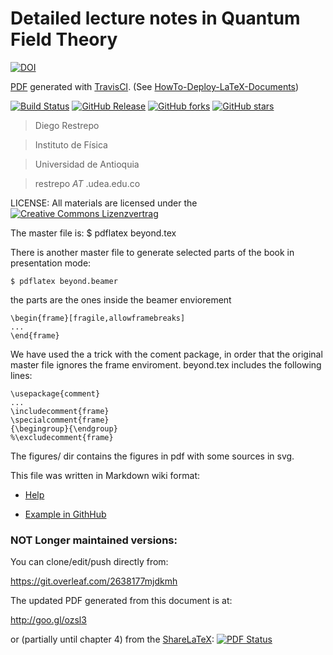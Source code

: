 Detailed lecture notes in Quantum Field Theory
=============================================

[![DOI](https://zenodo.org/badge/22717/restrepo/beyond-the-standard-model.svg)](https://zenodo.org/badge/latestdoi/22717/restrepo/beyond-the-standard-model)


[PDF](https://github.com/restrepo/beyond-the-standard-model/releases/latest) generated with [TravisCI](https://github.com/travis-ci). (See [HowTo-Deploy-LaTeX-Documents](https://github.com/SimonWaldherr/HowTo-Deploy-LaTeX-Documents))

[![Build Status](https://travis-ci.org/restrepo/beyond-the-standard-model.svg?branch=master)](https://travis-ci.org/restrepo/beyond-the-standard-model) 
[![GitHub Release](https://img.shields.io/badge/download-latest-brightgreen.svg)](https://github.com/restrepo/beyond-the-standard-model/releases/latest) 
[![GitHub forks](https://img.shields.io/github/forks/restrepo/beyond-the-standard-model.svg)](https://github.com/restrepo/beyond-the-standard-model/network) 
[![GitHub stars](https://img.shields.io/github/stars/restrepo/beyond-the-standard-model.svg)](https://github.com/restrepo/beyond-the-standard-model/stargazers)



> Diego Restrepo

> Instituto de Física

> Universidad de Antioquia

> restrepo _AT_ .udea.edu.co


LICENSE: All materials are licensed under the
[![Creative Commons Lizenzvertrag](https://i.creativecommons.org/l/by-sa/4.0/88x31.png)](http://creativecommons.org/licenses/by-sa/4.0/) 

The master file is:
    $ pdflatex beyond.tex

There is another master file to generate selected parts of the book in
presentation mode:

    $ pdflatex beyond.beamer


the parts are the ones inside the beamer enviorement

    \begin{frame}[fragile,allowframebreaks]
    ...
    \end{frame}

We have used the a trick with the coment package, in order that the
original master file ignores the frame enviroment. beyond.tex includes
the following lines:

    \usepackage{comment}
    ...	
    \includecomment{frame}
    \specialcomment{frame}
    {\begingroup}{\endgroup}
    %\excludecomment{frame}

The figures/ dir contains the figures in pdf with some sources in svg.

This file was written in Markdown wiki format: 

* [Help](http://daringfireball.net/projects/markdown/syntax)

* [Example in GithHub](https://raw.github.com/github/gollum/master/README.md)


### NOT Longer maintained versions:

You can clone/edit/push directly from:

https://git.overleaf.com/2638177mjdkmh


The updated PDF generated from this document is at:

http://goo.gl/ozsl3

or (partially until chapter 4) from the [ShareLaTeX](https://www.sharelatex.com/github): [![PDF Status](https://www.sharelatex.com/github/repos/rescolo/beyond-the-standard-model/builds/latest/badge.svg)](https://www.sharelatex.com/github/repos/rescolo/beyond-the-standard-model/builds/latest/output.pdf)

